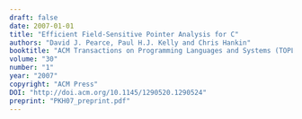 ```yaml
---
draft: false
date: 2007-01-01
title: "Efficient Field-Sensitive Pointer Analysis for C"
authors: "David J. Pearce, Paul H.J. Kelly and Chris Hankin"
booktitle: "ACM Transactions on Programming Languages and Systems (TOPLAS)"
volume: "30"
number: "1"
year: "2007"
copyright: "ACM Press"
DOI: "http://doi.acm.org/10.1145/1290520.1290524"
preprint: "PKH07_preprint.pdf"
---
```

